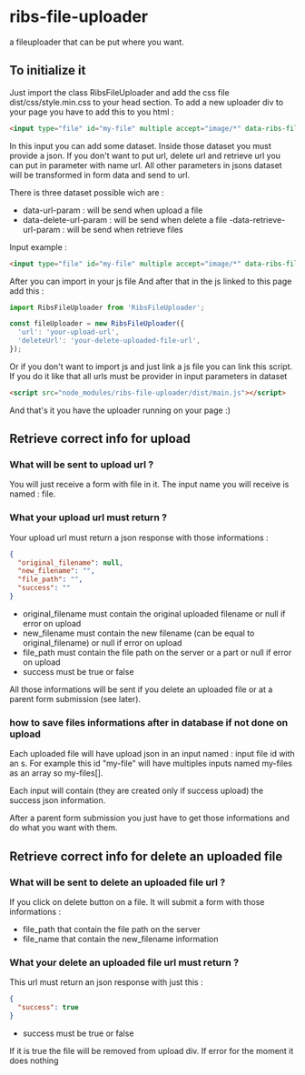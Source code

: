 # ribs-file-uploader
a fileuploader that can be put where you want.

## To initialize it

Just import the class RibsFileUploader and add the css file dist/css/style.min.css to your head section.
To add a new uploader div to your page you have to add this to you html : 

```html
<input type="file" id="my-file" multiple accept="image/*" data-ribs-fileuploader>
```

In this input you can add some dataset.
Inside those dataset you must provide a json.
If you don't want to put url, delete url and retrieve url you can put in parameter with name url.
All other parameters in jsons dataset will be transformed in form data and send to url.

There is three dataset possible wich are :
- data-url-param : will be send when upload a file
- data-delete-url-param : will be send when delete a file
-data-retrieve-url-param : will be send when retrieve files

Input example : 

```html
<input type="file" id="my-file" multiple accept="image/*" data-ribs-fileuploader data-url-param='{"url":"www.example.com/upload"}' data-delete-url-param='{"project_id":12, "user_id":15}' data-retrieve-url-param='{"project_id":12, "user_id":15}'>
```

After you can import in your js file
And after that in the js linked to this page add this : 

```js
import RibsFileUploader from 'RibsFileUploader';

const fileUploader = new RibsFileUploader({
  'url': 'your-upload-url',
  'deleteUrl': 'your-delete-uploaded-file-url',
});
```

Or if you don't want to import js and just link a js file you can link this script.
If you do it like that all urls must be provider in input parameters in dataset
```html
<script src="node_modules/ribs-file-uploader/dist/main.js"></script>
```

And that's it you have the uploader running on your page :)

## Retrieve correct info for upload
### What will be sent to upload url ?
You will just receive a form with file in it. The input name you will receive is named : file.

### What your upload url must return ?
Your upload url must return a json response with those informations :
```JSON
{
  "original_filename": null,
  "new_filename": "",
  "file_path": "",
  "success": ""
}
```
- original_filename must contain the original uploaded filename or null if error on upload
- new_filename must contain the new filename (can be equal to original_filename) or null if error on upload
- file_path must contain the file path on the server or a part or null if error on upload
- success must be true or false

All those informations will be sent if you delete an uploaded file or at a parent form submission (see later).

### how to save files informations after in database if not done on upload

Each uploaded file will have upload json in an input named : input file id with an s.
For example this id "my-file" will have multiples inputs named my-files as an array so my-files[].

Each input will contain (they are created only if success upload) the success json information.

After a parent form submission you just have to get those informations and do what you want with them.

## Retrieve correct info for delete an uploaded file

### What will be sent to delete an uploaded file url ?
If you click on delete button on a file.
It will submit a form with those informations : 
- file_path that contain the file path on the server
- file_name that contain the new_filename information

### What your delete an uploaded file url must return ?
This url must return an json response with just this : 
```JSON
{
  "success": true
}
```
- success must be true or false

If it is true the file will be removed from upload div.
If error for the moment it does nothing 
